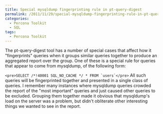 ```yaml
---
title: Special mysqldump fingerprinting rule in pt-query-digest
permalink: /2011/11/29/special-mysqldump-fingerprinting-rule-in-pt-query-digest/
categories:
  - Percona Toolkit
  - SQL
tags:
  - Percona Toolkit
---
```

The pt-query-digest tool has a number of special cases that affect how it "fingerprints" queries when it groups similar queries together to produce an aggregated report over the group. One of these is a special rule for queries that appear to come from mysqldump, of the following form:

``<pre>SELECT /*!40001 SQL_NO_CACHE */ * FROM `users`</pre>`` 
All such queries will be fingerprinted together and presented in a single class of queries. I remember many instances where mysqldump queries crowded the report of the "most important" queries and just caused other queries to be excluded. Grouping them together made it obvious that mysqldump's load on the server was a problem, but didn't obliterate other interesting things we wanted to see in the report.
